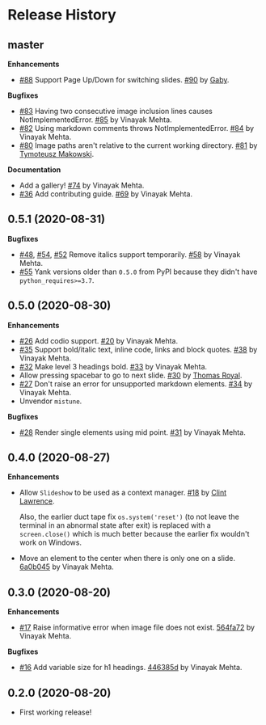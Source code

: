 Release History
===============

master
------

**Enhancements**

* [#88](https://github.com/vinayak-mehta/present/issues/88) Support Page Up/Down for switching slides. [#90](https://github.com/vinayak-mehta/present/pull/90) by [Gaby](https://github.com/GitSquared).

**Bugfixes**

* [#83](https://github.com/vinayak-mehta/present/issues/83) Having two consecutive image inclusion lines causes NotImplementedError. [#85](https://github.com/vinayak-mehta/present/pull/85) by Vinayak Mehta.
* [#82](https://github.com/vinayak-mehta/present/issues/82) Using markdown comments throws NotImplementedError. [#84](https://github.com/vinayak-mehta/present/pull/84) by Vinayak Mehta.
* [#80](https://github.com/vinayak-mehta/present/issues/80) Image paths aren't relative to the current working directory. [#81](https://github.com/vinayak-mehta/present/pull/81) by [Tymoteusz Makowski](https://github.com/tmakowski).

**Documentation**

* Add a gallery! [#74](https://github.com/vinayak-mehta/present/pull/74) by Vinayak Mehta.
* [#36](https://github.com/vinayak-mehta/present/issues/36) Add contributing guide. [#69](https://github.com/vinayak-mehta/present/pull/69) by Vinayak Mehta.

0.5.1 (2020-08-31)
------------------

**Bugfixes**

* [#48](https://github.com/vinayak-mehta/present/issues/48), [#54](https://github.com/vinayak-mehta/present/issues/54), [#52](https://github.com/vinayak-mehta/present/issues/52) Remove italics support temporarily. [#58](https://github.com/vinayak-mehta/present/pull/58) by Vinayak Mehta.
* [#55](https://github.com/vinayak-mehta/present/issues/55) Yank versions older than `0.5.0` from PyPI because they didn't have `python_requires>=3.7`.

0.5.0 (2020-08-30)
------------------

**Enhancements**

* [#26](https://github.com/vinayak-mehta/present/issues/26) Add codio support. [#20](https://github.com/vinayak-mehta/present/pull/20) by Vinayak Mehta.
* [#35](https://github.com/vinayak-mehta/present/issues/35) Support bold/italic text, inline code, links and block quotes. [#38](https://github.com/vinayak-mehta/present/pull/38) by Vinayak Mehta.
* [#32](https://github.com/vinayak-mehta/present/issues/32) Make level 3 headings bold. [#33](https://github.com/vinayak-mehta/present/pull/33) by Vinayak Mehta.
* Allow pressing spacebar to go to next slide. [#30](https://github.com/vinayak-mehta/present/pull/30) by [Thomas Royal](https://github.com/tmroyal).
* [#27](https://github.com/vinayak-mehta/present/issues/27) Don't raise an error for unsupported markdown elements. [#34](https://github.com/vinayak-mehta/present/pull/34) by Vinayak Mehta.
* Unvendor `mistune`.

**Bugfixes**

* [#28](https://github.com/vinayak-mehta/present/issues/28) Render single elements using mid point. [#31](https://github.com/vinayak-mehta/present/pull/31) by Vinayak Mehta.

0.4.0 (2020-08-27)
------------------

**Enhancements**

* Allow `Slideshow` to be used as a context manager. [#18](https://github.com/vinayak-mehta/present/pull/18) by [Clint Lawrence](https://github.com/clint-lawrence).

    Also, the earlier duct tape fix `os.system('reset')` (to not leave the terminal in an abnormal state after exit) is replaced with a `screen.close()` which is much better because the earlier fix wouldn't work on Windows.

* Move an element to the center when there is only one on a slide. [6a0b045](https://github.com/vinayak-mehta/present/commit/6a0b045d0837dc05729d45427c6fae66a1d197ad) by Vinayak Mehta.

0.3.0 (2020-08-20)
------------------

**Enhancements**

* [#17](https://github.com/vinayak-mehta/present/issues/17) Raise informative error when image file does not exist. [564fa72](https://github.com/vinayak-mehta/present/commit/564fa727ec66eda93684dfaa25b7f6f5a4033972) by Vinayak Mehta.

**Bugfixes**

* [#16](https://github.com/vinayak-mehta/present/issues/16) Add variable size for h1 headings. [446385d](https://github.com/vinayak-mehta/present/commit/446385d75690bac940e3eeb665b9118f10c8aed4) by Vinayak Mehta.

0.2.0 (2020-08-20)
------------------

* First working release!
